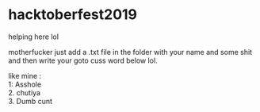 # hacktoberfest2019
helping here lol
  
    
      
      
motherfucker just add a .txt file in the folder with your name and some shit and then write your goto cuss word below lol.  
     
like mine :  
1: Asshole  
2. chutiya  
3. Dumb cunt
